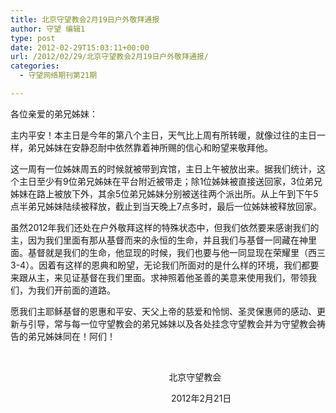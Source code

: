 ```yaml
---
title: 北京守望教会2月19日户外敬拜通报
author: 守望 编辑1
type: post
date: 2012-02-29T15:03:11+00:00
url: /2012/02/29/北京守望教会2月19日户外敬拜通报/
categories:
  - 守望网络期刊第21期

---
```

<p style="text-align: left;" align="center">
  各位亲爱的弟兄姊妹：
</p>

主内平安！本主日是今年的第八个主日，天气比上周有所转暖，就像过往的主日一样，弟兄姊妹在安静忍耐中依然靠着神所赐的信心和盼望来敬拜他。

<!--more-->

这一周有一位姊妹周五的时候就被带到宾馆，主日上午被放出来。据我们统计，这个主日至少有9位弟兄姊妹在平台附近被带走；除1位姊妹被直接送回家，3位弟兄姊妹在路上被放下外，其余5位弟兄姊妹分别被送往两个派出所。从上午到下午5点半弟兄姊妹陆续被释放，截止到当天晚上7点多时，最后一位姊妹被释放回家。

虽然2012年我们还处在户外敬拜这样的特殊状态中，但我们依然要来感谢我们的主，因为我们里面有那从基督而来的永恒的生命，并且我们与基督一同藏在神里面。基督就是我们的生命，他显现的时候，我们也要与他一同显现在荣耀里（西三3-4）。因着有这样的恩典和盼望，无论我们所面对的是什么样的环境，我们都要来跟从主，来见证基督在我们里面。求神照着他圣善的美意来使用我们，带领我们，为我们开前面的道路。

愿我们主耶稣基督的恩惠和平安、天父上帝的慈爱和怜悯、圣灵保惠师的感动、更新与引导，常与每一位守望教会的弟兄姊妹以及各处挂念守望教会并为守望教会祷告的弟兄姊妹同在！阿们！

&nbsp;

<p align="center">
                        北京守望教会
</p>

<p align="center">
                             2012年2月21日
</p>

&nbsp;